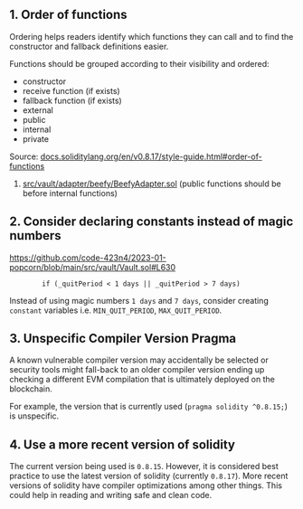 ## 1. Order of functions

Ordering helps readers identify which functions they can call and to find the constructor and fallback definitions easier.

Functions should be grouped according to their visibility and ordered:

- constructor
- receive function (if exists)
- fallback function (if exists)
- external
- public
- internal
- private

Source: [docs.soliditylang.org/en/v0.8.17/style-guide.html#order-of-functions](https://docs.soliditylang.org/en/v0.8.17/style-guide.html#order-of-functions)

1. [src/vault/adapter/beefy/BeefyAdapter.sol](https://github.com/code-423n4/2023-01-popcorn//blob/main/src/vault/adapter/beefy/BeefyAdapter.sol) (public functions should be before internal functions)

## 2. Consider declaring constants instead of magic numbers

https://github.com/code-423n4/2023-01-popcorn/blob/main/src/vault/Vault.sol#L630

```solidity
        if (_quitPeriod < 1 days || _quitPeriod > 7 days)
```

Instead of using magic numbers `1 days` and `7 days`, consider creating `constant` variables i.e. `MIN_QUIT_PERIOD`, `MAX_QUIT_PERIOD`.

## 3. Unspecific Compiler Version Pragma

A known vulnerable compiler version may accidentally be selected or security tools might fall-back to an older compiler version ending up checking a different EVM compilation that is ultimately deployed on the blockchain.

For example, the version that is currently used (`pragma solidity ^0.8.15;`) is unspecific.

## 4. Use a more recent version of solidity

The current version being used is `0.8.15`. However, it is considered best practice to use the latest version of solidity (currently `0.8.17`). More recent versions of solidity have compiler optimizations among other things. This could help in reading and writing safe and clean code.
